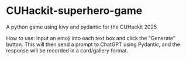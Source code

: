 # CUHackit-superhero-game
A python game using kivy and pydantic for the CUHackit 2025


How to use:
  Input an emoji into each text box and click the "Generate" button. This will then send a prompt to ChatGPT using Pydantic, and the response will be recorded in a card/gallery format.

